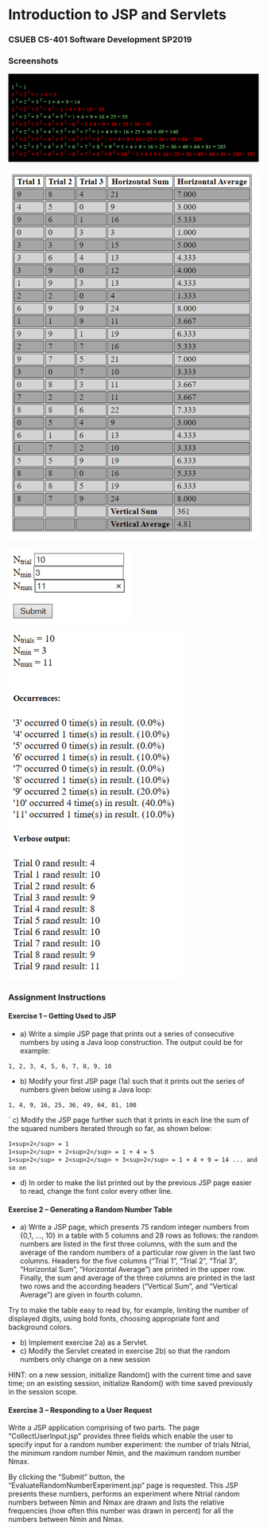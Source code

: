 # Introduction to JSP and Servlets
### CSUEB CS-401 Software Development SP2019
 
### Screenshots
![GitHub Project Screenshot](screenshots/exercise1.png)

![GitHub Project Screenshot](screenshots/exercise2.png)

![GitHub Project Screenshot](screenshots/collect.png)

![GitHub Project Screenshot](screenshots/result.png)

### Assignment Instructions
#### Exercise 1 – Getting Used to JSP
- a) Write a simple JSP page that prints out a series of consecutive numbers by using a Java loop construction. The output could be for example: 
```
1, 2, 3, 4, 5, 6, 7, 8, 9, 10 
```
- b) Modify your first JSP page (1a) such that it prints out the series of numbers given below using a Java loop: 
```
1, 4, 9, 16, 25, 36, 49, 64, 81, 100 
```
` c) Modify the JSP page further such that it prints in each line the sum of the squared numbers iterated through so far, as shown below: 
```
1<sup>2</sup> = 1
1<sup>2</sup> + 2<sup>2</sup> = 1 + 4 = 5
1<sup>2</sup> + 2<sup>2</sup> + 3<sup>2</sup> = 1 + 4 + 9 = 14 ... and so on 
```
- d) In order to make the list printed out by the previous JSP page easier to read, change the font color every other line. 

#### Exercise 2 – Generating a Random Number Table 
- a) Write a JSP page, which presents 75 random integer numbers from {0,1, ..., 10} in a table with 5 columns and 28 rows as follows: the random numbers are listed in the first three columns, with the sum and the average of the random numbers of a particular row given in the last two columns. Headers for the five columns (“Trial 1”, “Trial 2”, “Trial 3”, “Horizontal Sum”, “Horizontal Average”) are printed in the upper row. Finally, the sum and average of the three columns are printed in the last two rows and the according headers (“Vertical Sum”, and “Vertical Average”) are given in fourth column. 

Try to make the table easy to read by, for example, limiting the number of displayed digits, using bold fonts, choosing appropriate font and background colors. 

- b) Implement exercise 2a) as a Servlet.
- c) Modify the Servlet created in exercise 2b) so that the random numbers only change on a new session 

HINT: on a new session, initialize Random() with the current time and save time; on an existing session, initialize Random() with time saved previously in the session scope.

#### Exercise 3 – Responding to a User Request 
Write a JSP application comprising of two parts. The page “CollectUserInput.jsp” provides three fields which enable the user to specify input for a random number experiment: the number of trials Ntrial, the minimum random number Nmin, and the maximum random number Nmax. 

By clicking the “Submit” button, the “EvaluateRandomNumberExperiment.jsp” page is requested. This JSP presents these numbers, performs an experiment where Ntrial random numbers between Nmin and Nmax are drawn and lists the relative frequencies (how often this number was drawn in percent) for all the numbers between Nmin and Nmax. 
